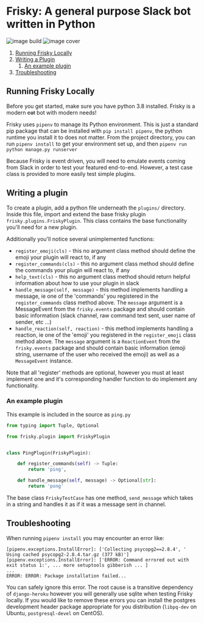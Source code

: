 # Frisky: A general purpose Slack bot written in Python
![image build](https://api.travis-ci.org/zachtib/Frisky.svg?branch=master)
![image cover](https://codecov.io/gh/zachtib/Frisky/branch/master/graph/badge.svg)

1. [Running Frisky Locally](#running-frisky-locally)
2. [Writing a Plugin](#writing-a-plugin)
   1. [An example plugin](#an-example-plugin)
3. [Troubleshooting](#troubleshooting)

## Running Frisky Locally
Before you get started, make sure you have python 3.8 installed.  Frisky is a modern ~~cat~~ bot with modern needs!

Frisky uses `pipenv` to manage its Python environment. This is just a standard pip package that can be installed with
`pip install pipenv`, the python runtime you install it to does not matter.  From the project directory, you can run
`pipenv install` to get your environment set up, and then `pipenv run python manage.py runserver`

Because Frisky is event driven, you will need to emulate events coming from Slack in order to test your featured
end-to-end. However, a test case class is provided to more easily test simple plugins.

## Writing a plugin
To create a plugin, add a python file underneath the `plugins/` directory. Inside this file, import and extend the base
frisky plugin `frisky.plugins.FriskyPlugin`.  This class contains the base functionality you'll need for a new plugin.

Additionally you'll notice several unimplemented functions:

* `register_emoji(cls)` - this no argument class method should define the emoji your plugin will react to, if any
* `register_commands(cls)` - this no argument class method should define the commands your plugin will react to, if any
* `help_text(cls)` - this no argument class method should return helpful information about how to use your plugin in 
   slack
* `handle_message(self, message)` - this method implements handling a message, ie one of the 'commands' you registered
   in the `register_commands` class method above. The `message` argument is a MessageEvent from the `frisky.events`
   package and should contain basic information (slack channel, raw command text sent, user name of sender, etc ...)
* `handle_reaction(self, reaction)` - this method implements handling a reaction, ie one of the 'emoji' you registered
   in the `register_emoji` class method above.  The `message` argument is a `ReactionEvent` from the `frisky.events`
   package and should contain basic information (emoji string, username of the user who received the emoji) as well as 
   a `MessageEvent` instance.            

Note that all 'register' methods are optional, however you must at least implement one and it's corresponding handler
function to do implement any functionality.                  

### An example plugin
This example is included in the source as `ping.py`

```python
from typing import Tuple, Optional

from frisky.plugin import FriskyPlugin


class PingPlugin(FriskyPlugin):

    def register_commands(self) -> Tuple:
        return 'ping',

    def handle_message(self, message) -> Optional[str]:
        return 'pong'
```

The base class `FriskyTestCase` has one method, `send_message` which takes in a string and handles it as if it was a
message sent in channel.

## Troubleshooting
When running `pipenv install` you may encounter an error like:
```
[pipenv.exceptions.InstallError]: ['Collecting psycopg2==2.8.4', '  Using cached psycopg2-2.8.4.tar.gz (377 kB)']
[pipenv.exceptions.InstallError]: ['ERROR: Command errored out with exit status 1:', ... more setuptools gibberish ... ]
...
ERROR: ERROR: Package installation failed...
```
You can safely ignore this error.  The root cause is a transitive dependency of `django-heroku` however you will
generally use sqlite when testing Frisky locally.  If you would like to remove these errors you can install the 
postgres development header package appropriate for you distribution (`libpq-dev` on Ubuntu, `postgresql-devel` on
CentOS).
